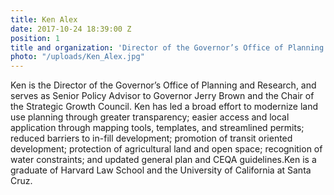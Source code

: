 ```yaml
---
title: Ken Alex
date: 2017-10-24 18:39:00 Z
position: 1
title and organization: 'Director of the Governor’s Office of Planning and Research '
photo: "/uploads/Ken_Alex.jpg"
---
```


Ken is the Director of the Governor’s Office of Planning and Research, and serves as Senior Policy Advisor to Governor Jerry Brown and the Chair of the Strategic Growth Council. Ken has led a broad effort to modernize land use planning through greater transparency; easier access and local application through mapping tools, templates, and streamlined permits; reduced barriers to in-fill development; promotion of transit oriented development; protection of agricultural land and open space; recognition of water constraints; and updated general plan and CEQA guidelines.Ken is a graduate of Harvard Law School and the University of California at Santa Cruz.